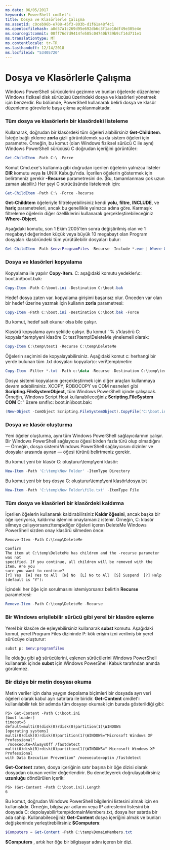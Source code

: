 ```yaml
---
ms.date: 06/05/2017
keywords: PowerShell cmdlet'i
title: Dosya ve Klasörlerle Çalışma
ms.assetid: c0ceb96b-e708-45f3-803b-d1f61a48f4c1
ms.openlocfilehash: a8d57a1c269d95e692db6c3f1ae10df49e305e4e
ms.sourcegitcommit: 00ff76d7d9414fe585c04740b739b9cf14d711e1
ms.translationtype: MT
ms.contentlocale: tr-TR
ms.lasthandoff: 12/14/2018
ms.locfileid: "53405720"
---
```

# <a name="working-with-files-and-folders"></a>Dosya ve Klasörlerle Çalışma

Windows PowerShell sürücülerini gezinme ve bunları öğelerde düzenleme Windows fiziksel disk sürücüsü üzerindeki dosya ve klasörleri yönetmek için benzerdir. Bu bölümde, PowerShell kullanarak belirli dosya ve klasör düzenleme görevlerle başa çıkma açıklanmaktadır.

### <a name="listing-all-the-files-and-folders-within-a-folder"></a>Tüm dosya ve klasörlerin bir klasördeki listeleme

Kullanarak, doğrudan bir klasördeki tüm öğeleri alabilirsiniz **Get-Childıtem**. İsteğe bağlı ekleme **zorla** gizli görüntülemek ya da sistem öğeleri için parametre. Örneğin, bu komut (olan Windows fiziksel sürücü C ile aynı) Windows PowerShell sürücüsü C doğrudan içeriğini görüntüler:

```powershell
Get-ChildItem -Path C:\ -Force
```

Komut Cmd.exe's kullanma gibi doğrudan içerilen öğelerin yalnızca listeler **DIR** komutu veya **ls** UNIX Kabuğu'nda. İçerilen öğelerin göstermek için belirtmeniz gerekir **-Recurse** parametresini de. (Bu, tamamlanması çok uzun zaman alabilir.) Her şeyi C sürücüsünde listelemek için:

```powershell
Get-ChildItem -Path C:\ -Force -Recurse
```

**Get-Childıtem** öğeleriyle filtreleyebilirsiniz kendi **yolu**, **filtre**, **INCLUDE**, ve **hariç** parametreleri, ancak bu genellikle yalnızca adına göre. Karmaşık filtreleme öğelerin diğer özelliklerini kullanarak gerçekleştirebileceğiniz **Where-Object**.

Aşağıdaki komutu, son 1 Ekim 2005'ten sonra değiştirilmiş olan ve 1 megabayt değerinden küçük veya büyük 10 megabayt olan Program dosyaları klasöründeki tüm yürütülebilir dosyaları bulur:

```powershell
Get-ChildItem -Path $env:ProgramFiles -Recurse -Include *.exe | Where-Object -FilterScript {($_.LastWriteTime -gt '2005-10-01') -and ($_.Length -ge 1mb) -and ($_.Length -le 10mb)}
```

### <a name="copying-files-and-folders"></a>Dosya ve klasörleri kopyalama

Kopyalama ile yapılır **Copy-Item**. C: aşağıdaki komutu yedekler\\c: boot.ini\\boot.bak:

```powershell
Copy-Item -Path C:\boot.ini -Destination C:\boot.bak
```

Hedef dosya zaten var. kopyalama girişimi başarısız olur. Önceden var olan bir hedef üzerine yazmak için kullanın **zorla** parametresi:

```powershell
Copy-Item -Path C:\boot.ini -Destination C:\boot.bak -Force
```

Bu komut, hedef salt okunur olsa bile çalışır.

Klasörü kopyalama aynı şekilde çalışır. Bu komut ' % s'klasörü C: kopyalar\\temp\\yeni klasöre C: test1\\temp\\DeleteMe yinelemeli olarak:

```powershell
Copy-Item C:\temp\test1 -Recurse C:\temp\DeleteMe
```

Öğelerin seçimini de kopyalayabilirsiniz. Aşağıdaki komut c: herhangi bir yerde bulunan tüm .txt dosyaları kopyalar\\c: veri\\temp\\metin:

```powershell
Copy-Item -Filter *.txt -Path c:\data -Recurse -Destination C:\temp\text
```

Dosya sistemi kopyalarını gerçekleştirmek için diğer araçları kullanmaya devam edebilirsiniz. XCOPY, ROBOCOPY ve COM nesneleri gibi **Scripting.FileSystemObject,** tüm Windows PowerShell içinde çalışacak. Örneğin, Windows Script Host kullanabileceğiniz **Scripting.FileSystem COM** C: ' üzere sınıfı\\c: boot.ini\\boot.bak:

```powershell
(New-Object -ComObject Scripting.FileSystemObject).CopyFile('C:\boot.ini', 'C:\boot.bak')
```

### <a name="creating-files-and-folders"></a>Dosya ve klasör oluşturma

Yeni öğeler oluşturma, aynı tüm Windows PowerShell sağlayıcılarının çalışır. Bir Windows PowerShell sağlayıcısı öğesi birden fazla türü olup olmadığını — Örneğin, dosya sistemi Windows PowerShell sağlayıcısını dizinler ve dosyalar arasında ayıran — öğesi türünü belirtmeniz gerekir.

Bu komut yeni bir klasör C: oluşturur\\temp\\yeni klasör:

```powershell
New-Item -Path 'C:\temp\New Folder' -ItemType Directory
```

Bu komut yeni bir boş dosya C: oluşturur\\temp\\yeni klasör\\dosya.txt

```powershell
New-Item -Path 'C:\temp\New Folder\file.txt' -ItemType File
```

### <a name="removing-all-files-and-folders-within-a-folder"></a>Tüm dosya ve klasörleri bir klasördeki kaldırma

İçerilen öğelerin kullanarak kaldırabilirsiniz **Kaldır öğesini**, ancak başka bir öğe içeriyorsa, kaldırma işlemini onaylamanız istenir. Örneğin, C: klasör silmeye çalışıyorsanız\\temp\\diğer öğeleri içeren DeleteMe Windows PowerShell sizden onay klasörü silmeden önce:

```
Remove-Item -Path C:\temp\DeleteMe

Confirm
The item at C:\temp\DeleteMe has children and the -recurse parameter was not
specified. If you continue, all children will be removed with the item. Are you
sure you want to continue?
[Y] Yes  [A] Yes to All  [N] No  [L] No to All  [S] Suspend  [?] Help
(default is "Y"):
```

İçindeki her öğe için sorulmasını istemiyorsanız belirtin **Recurse** parametresi:

```powershell
Remove-Item -Path C:\temp\DeleteMe -Recurse
```

### <a name="mapping-a-local-folder-as-a-windows-accessible-drive"></a>Bir Windows erişilebilir sürücü gibi yerel bir klasöre eşleme

Yerel bir klasöre de eşleyebilirsiniz kullanarak **subst** komutu. Aşağıdaki komut, yerel Program Files dizininde P: kök erişim izni verilmiş bir yerel sürücüye oluşturur:

```powershell
subst p: $env:programfiles
```

İle olduğu gibi ağ sürücülerini, eşlenen sürücülerini Windows PowerShell kullanarak içinde **subst** için Windows PowerShell Kabuk tarafından anında görülemez.

### <a name="reading-a-text-file-into-an-array"></a>Bir diziye bir metin dosyası okuma

Metin veriler için daha yaygın depolama biçimleri bir dosyada ayrı veri öğeleri olarak kabul ayrı satırlara ile biridir. **Get-Content** cmdlet'i kullanılabilir tek bir adımda tüm dosyayı okumak için burada gösterildiği gibi:

```
PS> Get-Content -Path C:\boot.ini
[boot loader]
timeout=5
default=multi(0)disk(0)rdisk(0)partition(1)\WINDOWS
[operating systems]
multi(0)disk(0)rdisk(0)partition(1)\WINDOWS="Microsoft Windows XP Professional"
 /noexecute=AlwaysOff /fastdetect
multi(0)disk(0)rdisk(0)partition(1)\WINDOWS=" Microsoft Windows XP Professional
with Data Execution Prevention" /noexecute=optin /fastdetect
```

**Get-Content** zaten, dosya içeriğinin satır başına bir öğe dizisi olarak dosyadan okunan veriler değerlendirir. Bu denetleyerek doğrulayabilirsiniz **uzunluğu** döndürülen içerik:

```
PS> (Get-Content -Path C:\boot.ini).Length
6
```

Bu komut, doğrudan Windows PowerShell bilgilerini listesini almak için en kullanışlıdır. Örneğin, bilgisayar adlarını veya IP adreslerini listesini bir dosyada C: depolayabilir\\temp\\domainMembers.txt, dosya her satırda bir ada sahip. Kullanabileceğiniz **Get-Content** dosya içeriğini almak ve bunları değişkeninde yerleştirebilirsiniz **$Computers**:

```powershell
$Computers = Get-Content -Path C:\temp\DomainMembers.txt
```

**$Computers** , artık her öğe bir bilgisayar adını içeren bir dizi.
